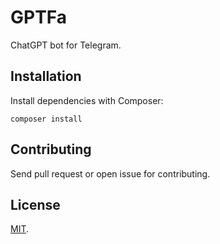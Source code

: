 # GPTFa

ChatGPT bot for Telegram.

## Installation

Install dependencies with Composer:
```
composer install
```

## Contributing
Send pull request or open issue for contributing.


## License

[MIT](LICENSE.md).
